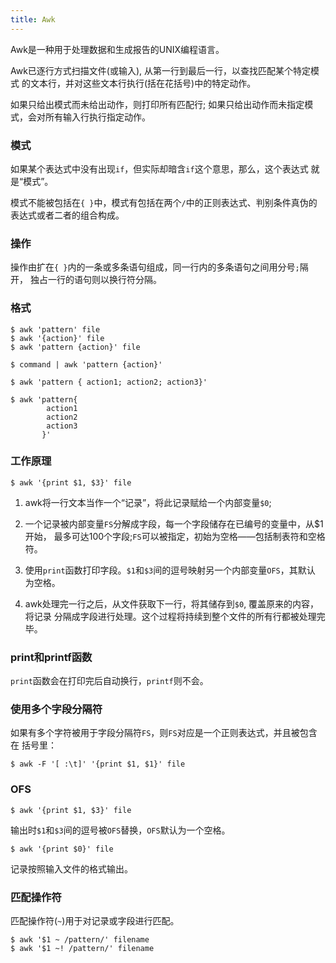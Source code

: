 ```yaml
---
title: Awk
---
```



Awk是一种用于处理数据和生成报告的UNIX编程语言。

Awk已逐行方式扫描文件(或输入), 从第一行到最后一行，以查找匹配某个特定模式
的文本行，并对这些文本行执行(括在花括号)中的特定动作。

如果只给出模式而未给出动作，则打印所有匹配行;
如果只给出动作而未指定模式，会对所有输入行执行指定动作。

### 模式

如果某个表达式中没有出现`if`，但实际却暗含`if`这个意思，那么，这个表达式
就是“模式”。

模式不能被包括在`{ }`中，模式有包括在两个`/`中的正则表达式、判别条件真伪的
表达式或者二者的组合构成。

### 操作

操作由扩在`{ }`内的一条或多条语句组成，同一行内的多条语句之间用分号`;`隔开，
独占一行的语句则以换行符分隔。


### 格式

	$ awk 'pattern' file
	$ awk '{action}' file
	$ awk 'pattern {action}' file

	$ command | awk 'pattern {action}'

	$ awk 'pattern { action1; action2; action3}'

	$ awk 'pattern{
			action1
			action2
			action3
		   }'

### 工作原理
	
	$ awk '{print $1, $3}' file

1. awk将一行文本当作一个“记录”，将此记录赋给一个内部变量`$0`;

2. 一个记录被内部变量`FS`分解成字段，每一个字段储存在已编号的变量中，从$1开始，
最多可达100个字段;`FS`可以被指定，初始为空格——包括制表符和空格符。

3. 使用`print`函数打印字段。`$1`和`$3`间的逗号映射另一个内部变量`OFS`，其默认
为空格。

4. awk处理完一行之后，从文件获取下一行，将其储存到`$0`, 覆盖原来的内容，将记录
分隔成字段进行处理。这个过程将持续到整个文件的所有行都被处理完毕。

### print和printf函数

`print`函数会在打印完后自动换行，`printf`则不会。

### 使用多个字段分隔符

如果有多个字符被用于字段分隔符`FS`，则`FS`对应是一个正则表达式，并且被包含在
括号里：
	
	$ awk -F '[ :\t]' '{print $1, $1}' file

### OFS

	$ awk '{print $1, $3}' file

输出时`$1`和`$3`间的逗号被`OFS`替换，`OFS`默认为一个空格。

	$ awk '{print $0}' file

记录按照输入文件的格式输出。

### 匹配操作符

匹配操作符(`~`)用于对记录或字段进行匹配。

	$ awk '$1 ~ /pattern/' filename
	$ awk '$1 ~! /pattern/' filename

